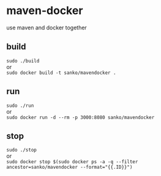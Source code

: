 # maven-docker
use maven and docker together

## build
`sudo ./build`  
or  
`sudo docker build -t sanko/mavendocker .`

## run
`sudo ./run`  
or  
`sudo docker run -d --rm -p 3000:8080 sanko/mavendocker`

## stop
`sudo ./stop`  
or  
`sudo docker stop $(sudo docker ps -a -q --filter ancestor=sanko/mavendocker --format="{{.ID}}")`

